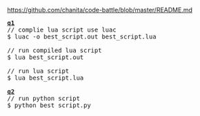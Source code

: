 https://github.com/chanita/code-battle/blob/master/README.md
<pre>
<b><u>q1</u></b>
// complie lua script use luac
$ luac -o best_script.out best_script.lua

// run compiled lua script
$ lua best_script.out

// run lua script
$ lua best_script.lua

<b><u>q2</u></b>
// run python script
$ python best_script.py
</pre>
